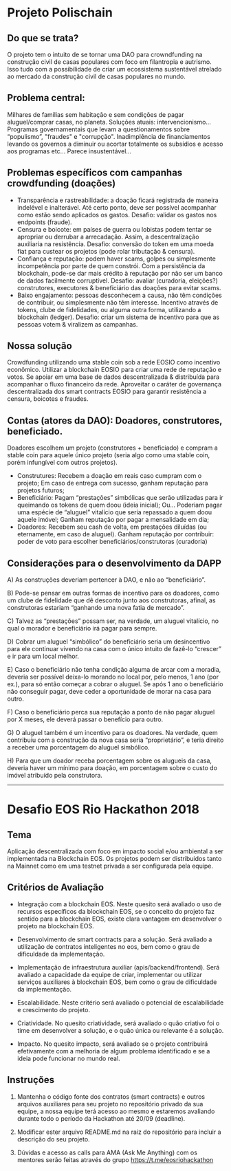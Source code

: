 # Projeto Polischain

## Do que se trata?

O projeto tem o intuito de se tornar uma DAO para crowndfunding na construção civil de casas populares com foco em filantropia e autrismo. Isso tudo com a possibilidade de criar um ecossistema sustentável atrelado ao mercado da construção civil de casas populares no mundo.

## Problema central:

Milhares de famílias sem habitação e sem condições de pagar aluguel/comprar casas, no planeta.
Soluções atuais: intervencionismo...
Programas governamentais que levam a questionamentos sobre “populismo”, "fraudes" e "corrupção". Inadimplência de financiamentos levando os governos a diminuir ou acortar totalmente os subsídios e acesso aos programas etc... Parece insustentável...

## Problemas específicos com campanhas crowdfunding (doações)

- Transparência e rastreabilidade: a doação ficará registrada de maneira indelével e inalterável. Até certo ponto, deve ser possível acompanhar como estão sendo aplicados os gastos. Desafio: validar os gastos nos endpoints (fraude).
- Censura e boicote: em países de guerra ou lobistas podem tentar se apropriar ou derrubar a arrecadação. Assim, a descentralização auxiliaria na resistência. Desafio: conversão do token em uma moeda fiat para custear os projetos (pode rolar tributação & censura).
- Confiança e reputação: podem haver scams, golpes ou simplesmente incompetência por parte de quem constrói. Com a persistência da blockchain, pode-se dar mais crédito à reputação por não ser um banco de dados facilmente corruptível. Desafio: avaliar (curadoria, eleições?) construtores, executores & beneficiário das doações para evitar scams.
- Baixo engajamento: pessoas desconhecem a causa, não têm condições de contribuir, ou simplesmente não têm interesse. Incentivo através de tokens, clube de fidelidades, ou alguma outra forma, utilizando a blockchain (ledger). Desafio: criar um sistema de incentivo para que as pessoas votem & viralizem as campanhas.

## Nossa solução

Crowdfunding utilizando uma stable coin sob a rede EOSIO como incentivo econômico. Utilizar a blockchain EOSIO para criar uma rede de reputação e votos. Se apoiar em uma base de dados descentralizada & distribuída para acompanhar o fluxo financeiro da rede. Aproveitar o caráter de governança descentralizada dos smart contracts EOSIO para garantir resistência a censura, boicotes e fraudes.

## Contas (atores da DAO): Doadores, construtores, beneficiado.

Doadores escolhem um projeto (construtores + beneficiado) e compram a stable coin para aquele único projeto (seria algo como uma stable coin, porém infungível com outros projetos).

- Construtures: 
		Recebem a doação em reais caso cumpram com o projeto;
		Em caso de entrega com sucesso, ganham reputação para projetos futuros;
- Beneficiário:
    Pagam “prestações” simbólicas que serão utilizadas para ir queimando os tokens de quem doou (ideia inicial);
    Ou... Poderiam pagar uma espécie de “aluguel” vitalício que seria repassado a quem doou aquele imóvel;
    Ganham reputação por pagar a mensalidade em dia;
- Doadores:
    Recebem seu cash de volta, em prestações diluídas (ou eternamente, em caso de aluguel).
    Ganham reputação por contribuir: poder de voto para escolher beneficiários/construtoras (curadoria)

## Considerações para o desenvolvimento da DAPP

A) As construções deveriam pertencer à DAO, e não ao “beneficiário”.

B) Pode-se pensar em outras formas de incentivo para os doadores, como um clube de fidelidade que dê desconto junto aos construtoras, afinal, as construtoras estariam “ganhando uma nova fatia de mercado”.

C) Talvez as “prestações” possam ser, na verdade, um aluguel vitalício, no qual o morador e beneficiário irá pagar para sempre. 

D) Cobrar um aluguel “simbólico” do beneficiário seria um desincentivo para ele continuar vivendo na casa com o único intuito de fazê-lo “crescer” e ir para um local melhor. 

E) Caso o beneficiário não tenha condição alguma de arcar com a moradia, deveria ser possível deixa-lo morando no local por, pelo menos, 1 ano (por ex.), para só então começar a cobrar o aluguel. Se após 1 ano o beneficiário não conseguir pagar, deve ceder a oportunidade de morar na casa para outro.

F) Caso o beneficiário perca sua reputação a ponto de não pagar aluguel por X meses, ele deverá passar o benefício para outro.

G) O aluguel também é um incentivo para os doadores. Na verdade, quem contribuiu com a construção da nova casa seria “proprietário”, e teria direito a receber uma porcentagem do aluguel simbólico.

H) Para que um doador receba porcentagem sobre os alugueis da casa, deveria haver um mínimo para doação, em porcentagem sobre o custo do imóvel atribuído pela construtora. 


__________________________________________________________________________
# Desafio EOS Rio Hackathon 2018

## Tema
Aplicação descentralizada com foco em impacto social e/ou ambiental a ser implementada na Blockchain EOS.
Os projetos podem ser distribuidos tanto na Mainnet como em uma testnet privada a ser configurada pela equipe.

## Critérios de Avaliação

- Integração com a blockchain EOS. Neste quesito será avaliado o uso de recursos específicos da blockchain EOS, se o conceito do projeto faz sentido para a blockchain EOS, existe clara vantagem em desenvolver o projeto na blockchain EOS.

- Desenvolvimento de smart contracts para a solução. Será avaliado a utilização de contratos inteligentes no eos, bem como o grau de dificuldade da implementação.

- Implementação de infraestrutura auxiliar (apis/backend/frontend). Será avaliado a capacidade da equipe de criar, implementar ou utilizar serviços auxiliares à blockchain EOS, bem como o grau de dificuldade da implementação.

- Escalabilidade. Neste critério será avaliado o potencial de escalabilidade e crescimento do projeto.

- Criatividade. No quesito criatividade, será avaliado o quão criativo foi o time em desenvolver a solução, e o quão única ou relevante é a solução.

- Impacto. No quesito impacto, será avaliado se o projeto contribuirá efetivamente com a melhoria de algum problema identificado e se a ideia pode funcionar no mundo real.

## Instruções

1. Mantenha o código fonte dos contratos (smart contracts) e outros arquivos auxiliares para seu projeto no repositório privado da sua equipe, a nossa equipe terá acesso ao mesmo e estaremos avaliando durante todo o período da Hackathon até 20/09 (deadline).

2. Modificar ester arquivo README.md na raiz do repositório para incluir a descrição do seu projeto.

3. Dúvidas e acesso as calls para AMA (Ask Me Anything) com os mentores serão feitas através do grupo https://t.me/eosriohackathon
